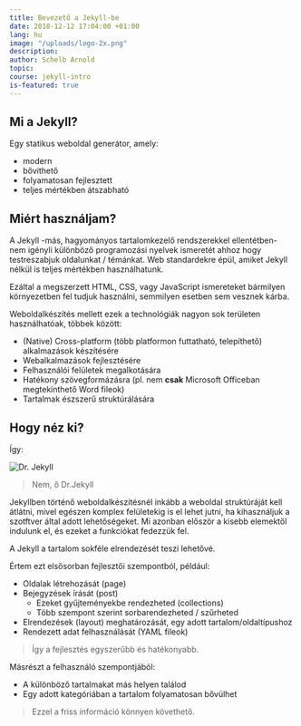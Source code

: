 ```yaml
---
title: Bevezető a Jekyll-be
date: 2018-12-12 17:04:00 +01:00
lang: hu
image: "/uploads/logo-2x.png"
description: 
author: Schelb Arnold
topic: 
course: jekyll-intro
is-featured: true
---
```


## Mi a Jekyll?

Egy statikus weboldal generátor, amely:

* modern
* bővíthető
* folyamatosan fejlesztett
* teljes mértékben átszabható

## Miért használjam?

A Jekyll -más, hagyományos tartalomkezelő rendszerekkel ellentétben- nem igényli különböző programozási nyelvek ismeretét ahhoz hogy testreszabjuk oldalunkat / témánkat. Web standardekre épül, amiket Jekyll nélkül is teljes mértékben használhatunk.

Ezáltal a megszerzett HTML, CSS, vagy JavaScript ismereteket bármilyen környezetben fel tudjuk használni, semmilyen esetben sem vesznek kárba.

Weboldalkészítés mellett ezek a technológiák nagyon sok területen használhatóak, többek között:

* (Native) Cross-platform (több platformon futtatható, telepíthető) alkalmazások készítésére
* Webalkalmazások fejlesztésére
* Felhasználói felületek megalkotására
* Hatékony szövegformázásra (pl. nem **csak** Microsoft Officeban megtekinthető Word fileok)
* Tartalmak észszerű struktúrálására

## Hogy néz ki?

Így:

![Dr. Jekyll](/uploads/download.jpeg)

> Nem, ő Dr.Jekyll

Jekyllben történő weboldalkészítésnél inkább a weboldal struktúráját kell átlátni, mivel egészen komplex felületekig is el lehet jutni, ha kihasználjuk a szotftver által adott lehetőségeket. Mi azonban először a kisebb elemektől indulunk el, és ezeket a funkciókat fedezzük fel.

A Jekyll a tartalom sokféle elrendezését teszi lehetővé.

Értem ezt elsősorban fejlesztői szempontból, például:

* Oldalak létrehozását (page)
* Bejegyzések írását (post)
  * Ezeket gyűjteményekbe rendezheted (collections)
  * Több szempont szerint sorbarendezheted / szűrheted
* Elrendezések (layout) meghatározását, egy adott tartalom/oldaltípushoz
* Rendezett adat felhasználását (YAML fileok)

> Így a fejlesztés egyszerűbb és hatékonyabb.

Másrészt a felhasználó szempontjából:

* A különböző tartalmakat más helyen találod
* Egy adott kategóriában a tartalom folyamatosan bővülhet

> Ezzel a friss információ könnyen követhető.
